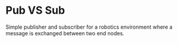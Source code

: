 # **Pub VS Sub**

Simple publisher and subscriber for a robotics environment where a message is exchanged between two end nodes.
